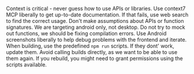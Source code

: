 Context is critical - never guess how to use APIs or libraries.
Use context7 MCP liberally to get up-to-date documentation.
If that fails, use web search to find the correct usage.
Don't make assumptions about APIs or function signatures.
We are targeting android only, not desktop.
Do not try to mock out functions, we should be fixing compilation errors.
Use Android screenshots liberally to help debug problems with the frontend and iterate.
When building, use the predefined `npm run` scripts. If they dont' work, update them. Avoid calling builds directly, as we want to be able to use them again.
If you rebuild, you might need to grant permissions using the scripts available.
